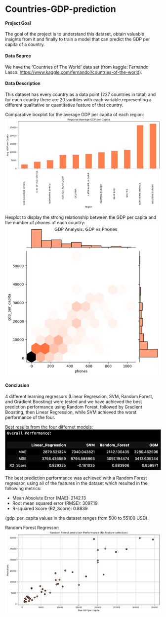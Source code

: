 # Countries-GDP-prediction 

#### Project Goal
The goal of the project is to understand this dataset, obtain valuable insights from it and finally to train a model that can predict the GDP per capita of a country. 

#### Data Source
We have the 'Countries of The World' data set 
(from kaggle: Fernando Lasso: https://www.kaggle.com/fernandol/countries-of-the-world).

#### Data Description
This dataset has every country as a data point (227 countries in total) and for each country there are 20 varibles with each variable representing a different qualitative or quantitative feature of that country.

Comparative boxplot for the average GDP per capita of each region: 
![](/gdp.png)

Hexplot to display the strong relationship between the GDP per capita and the number of phones of each country:
![](/phones.png)

#### Conclusion 
4 different learning regressors (Linear Regression, SVM, Random Forest, and Gradient Boosting) were tested and we have achieved the best prediction performance using Random Forest, followed by Gradient Boosting, then Linear Regression, while SVM achieved the worst performance of the four.

Best results from the four differnet models:
![](/overall_performance.png)

The best prediction performance was achieved with a Random Forest regressor, using all of the features in the dataset which resulted in the following metrics:

* Mean Absolute Error (MAE): 2142.13
* Root mean squared error (RMSE): 3097.19
* R-squared Score (R2_Score): 0.8839

(gdp_per_capita values in the dataset ranges from 500 to 55100 USD).

Random Forest Regressor:
![](/rff.png)

